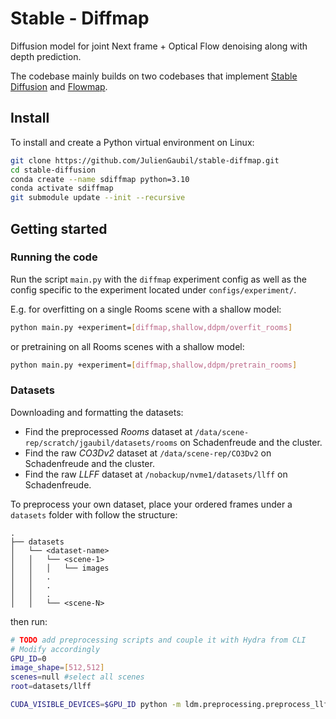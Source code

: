 # Stable - Diffmap

Diffusion model for joint Next frame + Optical Flow denoising along with depth prediction.

The codebase mainly builds on two codebases that implement [Stable Diffusion](https://github.com/justinpinkney/stable-diffusion) and [Flowmap](https://github.com/dcharatan/flowmap).


## Install
To install and create a Python virtual environment on Linux:
```bash
git clone https://github.com/JulienGaubil/stable-diffmap.git
cd stable-diffusion
conda create --name sdiffmap python=3.10
conda activate sdiffmap
git submodule update --init --recursive
```

## Getting started

### Running the code 
Run the script `main.py` with the `diffmap` experiment config as well as the config specific to the experiment located under `configs/experiment/`.

E.g. for overfitting on a single Rooms scene with a shallow model:
```bash
python main.py +experiment=[diffmap,shallow,ddpm/overfit_rooms]
```

or pretraining on all Rooms scenes with a shallow model:
```bash
python main.py +experiment=[diffmap,shallow,ddpm/pretrain_rooms]
```

### Datasets
Downloading and formatting the datasets:
- Find the preprocessed *Rooms* dataset at `/data/scene-rep/scratch/jgaubil/datasets/rooms` on Schadenfreude and the cluster.
- Find the raw *CO3Dv2* dataset at `/data/scene-rep/CO3Dv2` on Schadenfreude and the cluster.
- Find the raw *LLFF* dataset at `/nobackup/nvme1/datasets/llff` on Schadenfreude.


To preprocess your own dataset, place your ordered frames under a `datasets` folder with follow the structure:

```
.
├── datasets
│   └── <dataset-name>
│   │   └── <scene-1>
│   │   │   └── images
│   │   .
│   │   .
│   │   .
│   │   └── <scene-N>

```
then run:
```bash
# TODO add preprocessing scripts and couple it with Hydra from CLI
# Modify accordingly
GPU_ID=0
image_shape=[512,512]
scenes=null #select all scenes
root=datasets/llff

CUDA_VISIBLE_DEVICES=$GPU_ID python -m ldm.preprocessing.preprocess_llff data.root=$root data.scenes=$scenes data.image_shape=$image_shape
```